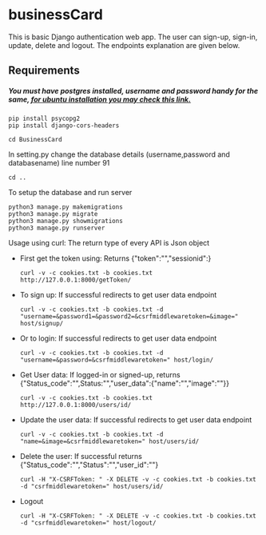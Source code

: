 # businessCard
This is basic Django authentication web app. The user can sign-up, sign-in, update, delete and logout. The endpoints explanation are given below.

## Requirements 


##### You must have postgres installed, username and password handy for the same, <a href="https://www.digitalocean.com/community/tutorials/how-to-install-and-use-postgresql-on-ubuntu-18-04">for ubuntu installation you may check this link.</a>

```pip install django==3.0.3
pip install psycopg2
pip install django-cors-headers
```




```cd BusinessCard```

<p>In setting.py change the database details (username,password and databasename) line number 91</p>

``` cd .. ```

<p>To setup the database and run server</p>

 ```
python3 manage.py makemigrations
python3 manage.py migrate
python3 manage.py showmigrations
python3 manage.py runserver
```

<p>Usage using curl: The return type of every API is Json object</p> 

<ul>
  <li>First get the token using: Returns {"token":"","sessionid":}</li>

```curl -v -c cookies.txt -b cookies.txt http://127.0.0.1:8000/getToken/ ```

<li>To sign up: If successful redirects to get user data endpoint</li>

```curl -v -c cookies.txt -b cookies.txt -d "username=&password1=&password2=&csrfmiddlewaretoken=&image=" host/signup/```

<li>Or to login: If successful redirects to get user data endpoint</li>

```curl -v -c cookies.txt -b cookies.txt -d "username=&password=&csrfmiddlewaretoken=" host/login/```

<li>Get User data: If logged-in or signed-up, returns {"Status_code":"",Status:"","user_data":{"name":"","image":""}}</li>

```curl -v -c cookies.txt -b cookies.txt http://127.0.0.1:8000/users/id/```

<li>Update the user data: If successful redirects to get user data endpoint</li>

```curl -v -c cookies.txt -b cookies.txt -d "name=&image=&csrfmiddlewaretoken=" host/users/id/```

<li>Delete the user: If successful returns {"Status_code":"","Status":"","user_id":""}</li>

```curl -H "X-CSRFToken: " -X DELETE -v -c cookies.txt -b cookies.txt -d "csrfmiddlewaretoken=" host/users/id/```

<li>Logout</li>

```curl -H "X-CSRFToken: " -X DELETE -v -c cookies.txt -b cookies.txt -d "csrfmiddlewaretoken=" host/logout/```

</ul>
